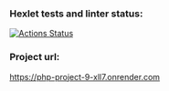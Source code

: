 ### Hexlet tests and linter status:
[![Actions Status](https://github.com/NONstop5/php-project-9/actions/workflows/hexlet-check.yml/badge.svg)](https://github.com/NONstop5/php-project-9/actions)

### Project url:
https://php-project-9-xll7.onrender.com
